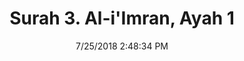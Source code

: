 ---
title       : "Surah 3. Al-i'Imran, Ayah 1"
date        : 7/25/2018 2:48:34 PM
draft       : false
type        : "quran"
layout      : "compare"
BookCode    : "CMP"
SurahNumber : "3"
AyahNumber  : "1"
TotalAyah   : "200"
---
